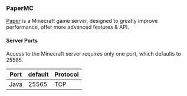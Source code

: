 ### PaperMC

[Paper](https://papermc.io/) is a Minecraft game server, designed to greatly improve performance, offer more advanced features & API.

#### Server Ports

Access to the Minecraft server requires only one port, which defaults to 25565.

| Port     | default | Protocol |
|----------|---------|----------|
| Java     | 25565   |  TCP     |
